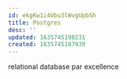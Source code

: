 ```yaml
---
id: ekgKw1i4Ubu3lWvgUpbSh
title: Postgres
desc: ''
updated: 1635745198231
created: 1635745187939
---
```


relational database par excellence
